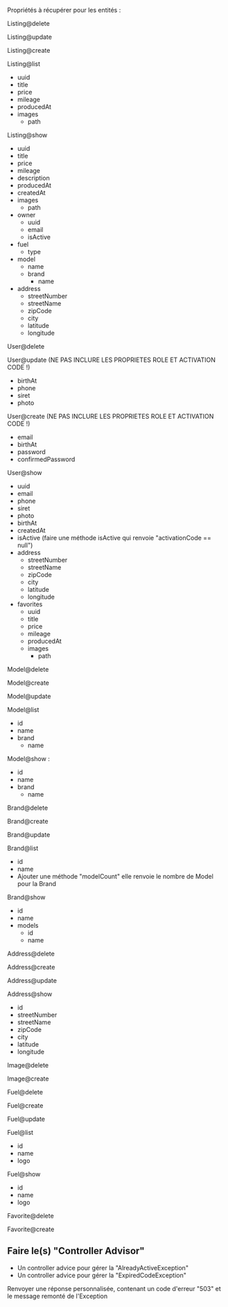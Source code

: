 Propriétés à récupérer pour les entités :


Listing@delete

Listing@update

Listing@create

Listing@list
- uuid
- title
- price
- mileage
- producedAt
- images
    - path

Listing@show
- uuid
- title
- price
- mileage
- description
- producedAt
- createdAt
- images
    - path
- owner
    - uuid
    - email
    - isActive
- fuel
    - type
- model
    - name
    - brand
        - name
- address
    - streetNumber
    - streetName
    - zipCode
    - city
    - latitude
    - longitude


User@delete

User@update (NE PAS INCLURE LES PROPRIETES ROLE ET ACTIVATION CODE !)
- birthAt
- phone
- siret
- photo

User@create (NE PAS INCLURE LES PROPRIETES ROLE ET ACTIVATION CODE !)
- email
- birthAt
- password
- confirmedPassword

User@show
- uuid
- email
- phone
- siret
- photo
- birthAt
- createdAt
- isActive (faire une méthode isActive qui renvoie "activationCode == null")
- address
    - streetNumber
    - streetName
    - zipCode
    - city
    - latitude
    - longitude
- favorites
    - uuid
    - title
    - price
    - mileage
    - producedAt
    - images
        - path


Model@delete

Model@create

Model@update

Model@list
- id
- name
- brand
  - name

Model@show :
- id
- name
- brand
    - name


Brand@delete

Brand@create

Brand@update

Brand@list
- id
- name
- Ajouter une méthode "modelCount" elle renvoie le nombre de Model pour la Brand

Brand@show
- id
- name
- models
    - id
    - name


Address@delete

Address@create

Address@update

Address@show
- id
- streetNumber
- streetName
- zipCode
- city
- latitude
- longitude


Image@delete

Image@create


Fuel@delete

Fuel@create

Fuel@update

Fuel@list
- id
- name
- logo

Fuel@show
- id
- name
- logo


Favorite@delete

Favorite@create


## Faire le(s) "Controller Advisor"


- Un controller advice pour gérer la "AlreadyActiveException"
- Un controller advice pour gérer la "ExpiredCodeException"


Renvoyer une réponse personnalisée, contenant un code d'erreur "503" et le message remonté de l'Exception 